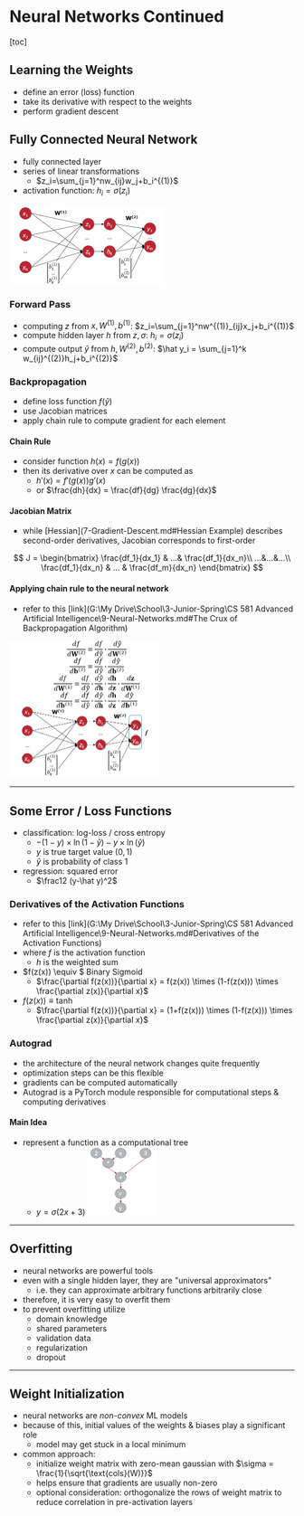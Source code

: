 # Neural Networks Continued

[toc]

## Learning the Weights

- define an error (loss) function
- take its derivative with respect to the weights
- perform gradient descent

## Fully Connected Neural Network

- fully connected layer
- series of linear transformations
  - $z_i=\sum_{j=1}^nw_{ij}w_j+b_i^{(1)}$
- activation function: $h_i = \sigma(z_i)$

<img src="images/image-20231128150641500.png" alt="image-20231128150641500" style="zoom:50%;" />

### Forward Pass

- computing $z$ from $x, W^{(1)},b^{(1)}$: $z_i=\sum_{j=1}^nw^{(1)}_{ij}x_j+b_i^{(1)}$
- compute hidden layer $h$ from $z,\sigma$: $h_i=\sigma(z_i)$
- compute output $\hat y$ from $h, W^{(2)}, b^{(2)}$: $\hat y_i = \sum_{j=1}^k w_{ij}^{(2)}h_j+b_i^{(2)}$

### Backpropagation

- define loss function $f(\hat y)$
- use Jacobian matrices
- apply chain rule to compute gradient for each element

#### Chain Rule

- consider function $h(x)=f(g(x))$
- then its derivative over $x$ can be computed as
  - $h'(x)=f'(g(x))g'(x)$
  - or $\frac{dh}{dx} = \frac{df}{dg} \frac{dg}{dx}$

#### Jacobian Matrix

- while [Hessian](7-Gradient-Descent.md#Hessian Example) describes second-order derivatives, Jacobian corresponds to first-order

$$
J = \begin{bmatrix}
\frac{df_1}{dx_1} & ...& \frac{df_1}{dx_n}\\
...&...&...\\
\frac{df_1}{dx_n} & ... & \frac{df_m}{dx_n}
\end{bmatrix}
$$

#### Applying chain rule to the neural network

- refer to this [link](G:\My Drive\School\3-Junior-Spring\CS 581 Advanced Artificial Intelligence\9-Neural-Networks.md#The Crux of Backpropagation Algorithm)

<img src="images/image-20231128152404909.png" alt="image-20231128152404909" style="zoom:50%;" />

---

## Some Error / Loss Functions

- classification: log-loss / cross entropy
  - $-(1-y)\times \ln(1-\hat y)-y \times \ln(\hat y)$
  - $y$ is true target value ($0,1$)
  - $\hat y$ is probability of class 1
- regression: squared error
  - $\frac12 (y-\hat y)^2$

### Derivatives of the Activation Functions

- refer to this [link](G:\My Drive\School\3-Junior-Spring\CS 581 Advanced Artificial Intelligence\9-Neural-Networks.md#Derivatives of the Activation Functions)
- where $f$ is the activation function
  - $h$ is the weighted sum
- $f(z(x)) \equiv $ Binary Sigmoid
  - $\frac{\partial f(z(x))}{\partial x} = f(z(x)) \times (1-f(z(x))) \times \frac{\partial z(x)}{\partial x}$
- $f(z(x)) \equiv \tanh$
  - $\frac{\partial f(z(x))}{\partial x} = (1+f(z(x))) \times (1-f(z(x))) \times \frac{\partial z(x)}{\partial x}$

### Autograd

- the architecture of the neural network changes quite frequently
- optimization steps can be this flexible
- gradients can be computed automatically
- Autograd is a PyTorch module responsible for computational steps & computing derivatives

#### Main Idea

- represent a function as a computational tree
  - $y = \sigma(2x+3)$
    <img src="images/image-20231128153926819.png" alt="image-20231128153926819" style="zoom:50%;" />

---

## Overfitting

- neural networks are powerful tools
- even with a single hidden layer, they are "universal approximators"
  - i.e. they can approximate arbitrary functions arbitrarily close
- therefore, it is very easy to overfit them
- to prevent overfitting utilize
  - domain knowledge
  - shared parameters
  - validation data
  - regularization
  - dropout

---

## Weight Initialization

- neural networks are *non-convex* ML models
- because of this, initial values of the weights & biases play a significant role
  - model may get stuck in a local minimum
- common approach:
  - initialize weight matrix with zero-mean gaussian with $\sigma = \frac{1}{\sqrt{\text{cols}(W)}}$
  - helps ensure that gradients are usually non-zero
  - optional consideration: orthogonalize the rows of weight matrix to reduce correlation in pre-activation layers